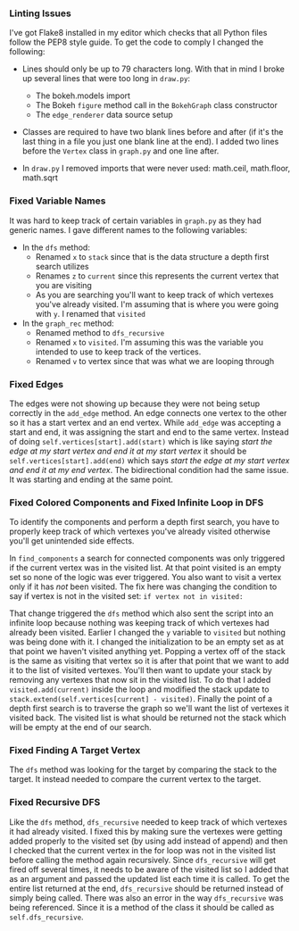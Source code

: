 ### Linting Issues
I've got Flake8 installed in my editor which checks that all Python files follow the PEP8 style guide. To get the code to comply I changed the following:

- Lines should only be up to 79 characters long. With that in mind I broke up several lines that were too long in `draw.py`:
  - The bokeh.models import
  - The Bokeh `figure` method call in the `BokehGraph` class constructor
  - The `edge_renderer` data source setup

- Classes are required to have two blank lines before and after (if it's the last thing in a file you just one blank line at the end). I added two lines before the `Vertex` class in `graph.py` and one line after.
- In `draw.py` I removed imports that were never used: math.ceil, math.floor, math.sqrt

### Fixed Variable Names
It was hard to keep track of certain variables in `graph.py` as they had generic names. I gave different names to the following variables:

- In the `dfs` method:
    - Renamed `x` to `stack` since that is the data structure a depth first search utilizes
    - Renames `z` to `current` since this represents the current vertex that you are visiting
    - As you are searching you'll want to keep track of which vertexes you've already visited. I'm assuming that is where you were going with `y`. I renamed that `visited` 
- In the `graph_rec` method:
    - Renamed method to `dfs_recursive`
    - Renamed `x` to `visited`. I'm assuming this was the variable you intended to use to keep track of the vertices.
    - Renamed `v` to vertex since that was what we are looping through

### Fixed Edges
The edges were not showing up because they were not being setup correctly in the `add_edge` method. An edge connects one vertex to the other so it has a start vertex and an end vertex. While `add_edge` was accepting a start and end, it was assigning the start and end to the same vertex. Instead of doing `self.vertices[start].add(start)` which is like saying _start the edge at my start vertex and end it at my start vertex_ it should be `self.vertices[start].add(end)` which says _start the edge at my start vertex and end it at my end vertex_. The bidirectional condition had the same issue. It was starting and ending at the same point.

### Fixed Colored Components and Fixed Infinite Loop in DFS
To identify the components and perform a depth first search, you have to properly keep track of which vertexes you've already visited otherwise you'll get unintended side effects.

In `find_components` a search for connected components was only triggered if the current vertex was in the visited list. At that point visited is an empty set so none of the logic was ever triggered. You also want to visit a vertex only if it has _not_ been visited. The fix here was changing the condition to say if vertex is not in the visited set: `if vertex not in visited:`

That change triggered the `dfs` method which also sent the script into an infinite loop because nothing was keeping track of which vertexes had already been visited. Earlier I changed the `y` variable to `visited` but nothing was being done with it. I changed the initialization to be an empty set as at that point we haven't visited anything yet. Popping a vertex off of the stack is the same as visiting that vertex so it is after that point that we want to add it to the list of visited vertexes. You'll then want to update your stack by removing any vertexes that now sit in the visited list. To do that I added `visited.add(current)` inside the loop and modified the stack update to `stack.extend(self.vertices[current] - visited)`. Finally the point of a depth first search is to traverse the graph so we'll want the list of vertexes it visited back. The visited list is what should be returned not the stack which will be empty at the end of our search.

### Fixed Finding A Target Vertex
The `dfs` method was looking for the target by comparing the stack to the target. It instead needed to compare the current vertex to the target.

### Fixed Recursive DFS
Like the `dfs` method, `dfs_recursive` needed to keep track of which vertexes it had already visited. I fixed this by making sure the vertexes were getting added properly to the visited set (by using add instead of append) and then I checked that the current vertex in the for loop was not in the visited list before calling the method again recursively. Since `dfs_recursive` will get fired off several times, it needs to be aware of the visited list so I added that as an argument and passed the updated list each time it is called. To get the entire list returned at the end, `dfs_recursive` should be returned instead of simply being called. There was also an error in the way `dfs_recursive` was being referenced. Since it is a method of the class it should be called as `self.dfs_recursive`.
